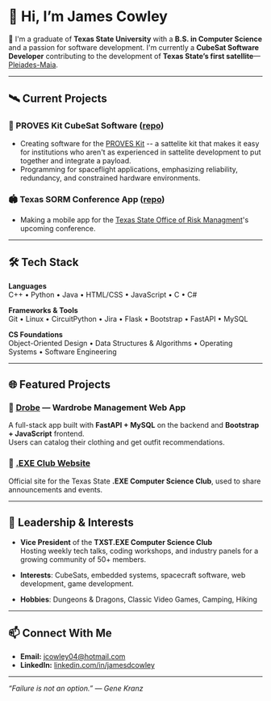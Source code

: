 # 👋 Hi, I’m James Cowley

🚀 I'm a graduate of **Texas State University** with a **B.S. in Computer Science** and a passion for software development. I'm currently a **CubeSat Software Developer** contributing to the development of **Texas State’s first satellite**—[Pleiades-Maia](https://txstspacelab.org/?page_id=182).

---

## 🛰️ Current Projects

### 🚀 PROVES Kit CubeSat Software ([repo](https://github.com/proveskit/pysquared))
- Creating software for the [PROVES Kit](https://github.com/proveskit) -- a sattelite kit that makes it easy for institutions who aren't as experienced in sattelite development to put together and integrate a payload.
-  Programming for spaceflight applications, emphasizing reliability, redundancy, and constrained hardware
 environments.

### 🏟️ Texas SORM Conference App ([repo](https://github.com/sorm-conference-app/conference-app))
- Making a mobile app for the [Texas State Office of Risk Managment](https://www.sorm.state.tx.us/)'s upcoming conference.

---

## 🛠️ Tech Stack

**Languages**  
C++ • Python • Java • HTML/CSS • JavaScript • C • C#

**Frameworks & Tools**  
Git • Linux • CircuitPython • Jira • Flask • Bootstrap • FastAPI • MySQL

**CS Foundations**  
Object-Oriented Design • Data Structures & Algorithms • Operating Systems • Software Engineering

---

## 🌐 Featured Projects

### 👕 [Drobe](https://bitbucket.org/cs3398-romulans-f24/drobeapp/src/develop/) — Wardrobe Management Web App  
A full-stack app built with **FastAPI + MySQL** on the backend and **Bootstrap + JavaScript** frontend.  
Users can catalog their clothing and get outfit recommendations.

### 🔗 [.EXE Club Website](https://jamesdcowley.github.io/.EXE-Website/)  
Official site for the Texas State **.EXE Computer Science Club**, used to share announcements and events.

---

## 🧠 Leadership & Interests

- **Vice President** of the **TXST.EXE Computer Science Club**  
  Hosting weekly tech talks, coding workshops, and industry panels for a growing community of 50+ members.

- **Interests**: CubeSats, embedded systems, spacecraft software, web development, game development.

- **Hobbies**: Dungeons & Dragons, Classic Video Games, Camping, Hiking

---

## 📫 Connect With Me

- **Email:** jcowley04@hotmail.com  
- **LinkedIn:** [linkedin.com/in/jamesdcowley](https://linkedin.com/in/jamesdcowley)  

---

*“Failure is not an option.” — Gene Kranz*
